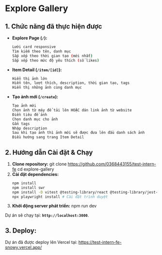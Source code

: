 # Explore Gallery

## 1. Chức năng đã thực hiện được

* **Explore Page (`/`):** 
    ```bash
    Lưới card responsive  
    Tìm kiếm theo tên, danh mục  
    Sắp xếp theo thời gian tạo (mới nhất)
    Sắp xếp theo mức độ yêu thích (số likes)
* **Item Detail (`/item/[id]`):** 
    ```bash
    Hiển thị ảnh lớn  
    Hiển tên, lượt thích, description, thời gian tạo, tags
    Hiển thị những ảnh cùng danh mục  
* **Tạo ảnh mới (`/create`):**  
    ```bash
    Tạo ảnh mới  
    Chọn ảnh từ máy để tải lên HOẶC dán link ảnh từ website
    Điền tiêu đề ảnh  
    Chọn danh mục cho ảnh
    Gắn tags
    Nhập description
    Sau khi tạo ảnh thì ảnh mới sẽ được đưa lên đầu danh sách ảnh
    Điều hướng sang trang Item Detail

## 2. Hướng dẫn Cài đặt & Chạy

1.  **Clone repository:**
    git clone https://github.com/0368443155/test-intern-fe
    cd explore-gallery
2.  **Cài đặt dependencies:**
    ```bash
    npm install  
    npm install swr  
    npm install -D vitest @testing-library/react @testing-library/jest-dom playwright  
    npx playwright install # Cài đặt trình duyệt  

3.  **Khởi động server phát triển:**
    npm run dev

Dự án sẽ chạy tại: **`http://localhost:3000`**.

## 3. Deploy:
Dự án đã được deploy lên Vercel tại: https://test-intern-fe-snowy.vercel.app/


